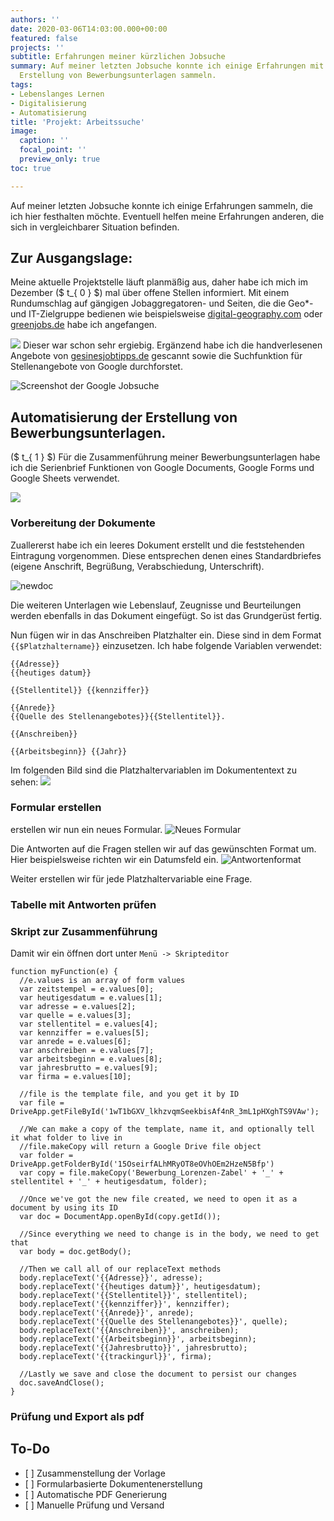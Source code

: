 ```yaml
---
authors: ''
date: 2020-03-06T14:03:00.000+00:00
featured: false
projects: ''
subtitle: Erfahrungen meiner kürzlichen Jobsuche
summary: Auf meiner letzten Jobsuche konnte ich einige Erfahrungen mit der automatisierten
  Erstellung von Bewerbungsunterlagen sammeln.
tags:
- Lebenslanges Lernen
- Digitalisierung
- Automatisierung
title: 'Projekt: Arbeitssuche'
image:
  caption: ''
  focal_point: ''
  preview_only: true
toc: true

---
```

Auf meiner letzten Jobsuche konnte ich einige Erfahrungen sammeln, die ich hier festhalten möchte. Eventuell helfen meine Erfahrungen anderen, die sich in vergleichbarer Situation befinden.

## Zur Ausgangslage:

Meine aktuelle Projektstelle läuft planmäßig aus, daher habe ich mich im Dezember ($ t_{ 0 } $) mal über offene Stellen informiert. Mit einem Rundumschlag auf gängigen Jobaggregatoren- und Seiten, die die Geo*- und IT-Zielgruppe bedienen wie beispielsweise [digital-geography.com](https://de.digital-geography.com/jobs/ "digital-geography.com") oder [greenjobs.de](https://www.greenjobs.de/ "greenjobs.de") habe ich angefangen.

![](/img/digitalgeography.jpg) Dieser war schon sehr ergiebig. Ergänzend habe ich die handverlesenen Angebote von [gesinesjobtipps.de](https://gesinesjobtipps.de/ "gesinesjobtipps.de") gescannt sowie die Suchfunktion für Stellenangebote von Google durchforstet.

![Screenshot der Google Jobsuche](/img/googlejobs.jpg "Google Jobsuche")

## Automatisierung der Erstellung von Bewerbungsunterlagen.

($ t_{ 1 } $) Für die Zusammenführung meiner Bewerbungsunterlagen habe ich die Serienbrief Funktionen von Google Documents, Google Forms und Google Sheets verwendet.

![](/img/dokumente.png)

### Vorbereitung der Dokumente

Zuallererst habe ich ein leeres Dokument erstellt und die feststehenden Eintragung vorgenommen. Diese entsprechen denen eines Standardbriefes (eigene Anschrift, Begrüßung, Verabschiedung, Unterschrift).

![newdoc](/img/newdoc.png)

Die weiteren Unterlagen wie Lebenslauf, Zeugnisse und Beurteilungen werden ebenfalls in das Dokument eingefügt. So ist das Grundgerüst fertig.

Nun fügen wir in das Anschreiben Platzhalter ein. Diese sind in dem Format `{{$Platzhaltername}}` einzusetzen. Ich habe folgende Variablen verwendet:

```
{{Adresse}}
{{heutiges datum}}  

{{Stellentitel}} {{kennziffer}}

{{Anrede}}
{{Quelle des Stellenangebotes}}{{Stellentitel}}.

{{Anschreiben}}

{{Arbeitsbeginn}} {{Jahr}}
```

Im folgenden Bild sind die Platzhaltervariablen im Dokumententext zu sehen:
![](/img/jobformular.png)

### Formular erstellen
erstellen wir nun ein neues Formular.
![Neues Formular](/img/newform.jpg)

Die Antworten auf die Fragen stellen wir auf das gewünschten Format um. Hier beispielsweise richten wir ein Datumsfeld ein.
![Antwortenformat](/img/newform-editformat.jpg)

Weiter erstellen wir für jede Platzhaltervariable eine Frage.



### Tabelle mit Antworten prüfen


### Skript zur Zusammenführung
Damit wir ein  öffnen dort unter `Menü -> Skripteditor`

```
function myFunction(e) {
  //e.values is an array of form values
  var zeitstempel = e.values[0];
  var heutigesdatum = e.values[1];
  var adresse = e.values[2];
  var quelle = e.values[3];
  var stellentitel = e.values[4];
  var kennziffer = e.values[5];
  var anrede = e.values[6];
  var anschreiben = e.values[7];
  var arbeitsbeginn = e.values[8];                     
  var jahresbrutto = e.values[9];
  var firma = e.values[10];
                        
  //file is the template file, and you get it by ID
  var file = DriveApp.getFileById('1wT1bGXV_lkhzvqmSeekbisAf4nR_3mL1pHXghTS9VAw'); 
  
  //We can make a copy of the template, name it, and optionally tell it what folder to live in
  //file.makeCopy will return a Google Drive file object
  var folder = DriveApp.getFolderById('15OseirfALhMRyOT8eOVhOEm2HzeN5Bfp')
  var copy = file.makeCopy('Bewerbung_Lorenzen-Zabel' + '_' + stellentitel + '_' + heutigesdatum, folder); 
  
  //Once we've got the new file created, we need to open it as a document by using its ID
  var doc = DocumentApp.openById(copy.getId()); 
  
  //Since everything we need to change is in the body, we need to get that
  var body = doc.getBody(); 
  
  //Then we call all of our replaceText methods
  body.replaceText('{{Adresse}}', adresse); 
  body.replaceText('{{heutiges datum}}', heutigesdatum); 
  body.replaceText('{{Stellentitel}}', stellentitel);  
  body.replaceText('{{kennziffer}}', kennziffer); 
  body.replaceText('{{Anrede}}', anrede); 
  body.replaceText('{{Quelle des Stellenangebotes}}', quelle); 
  body.replaceText('{{Anschreiben}}', anschreiben); 
  body.replaceText('{{Arbeitsbeginn}}', arbeitsbeginn); 
  body.replaceText('{{Jahresbrutto}}', jahresbrutto); 
  body.replaceText('{{trackingurl}}', firma);
  
  //Lastly we save and close the document to persist our changes
  doc.saveAndClose(); 
}
```

### Prüfung und Export als pdf

## To-Do

* \[ \] Zusammenstellung der Vorlage
* \[ \] Formularbasierte Dokumentenerstellung
* \[ \] Automatische PDF Generierung
* \[ \] Manuelle Prüfung und Versand